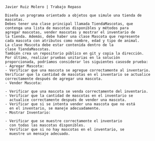     Javier Ruiz Molero | Trabajo Repaso

    Diseña un programa orientado a objetos que simule una tienda de
    mascotas.
    Debes tener una clase principal llamada TiendaMascotas, que
    contenga una lista de mascotas disponibles y métodos para
    agregar mascotas, vender mascotas y mostrar el inventario de
    la tienda. Además, debe haber una clase Mascota que represente
    cada mascota con atributos como nombre, edad y tipo de animal.
    La clase Mascota debe estar contenida dentro de la
    clase TiendaMascotas.
    También crea un repositorio público en git y copia la dirección.
    Por último, realizar pruebas unitarias en la solución
    proporcionada, podríamos considerar los siguientes casosde prueba:
    - Agregar Mascota:
    - Verificar que una mascota se agregue correctamente al inventario.   Verificar que la cantidad de mascotas en el inventario se actualice correctamente después de agregar una mascota.
    - Vender Mascota:

    - Verificar que una mascota se venda correctamente del inventario.
    - Verificar que la cantidad de mascotas en el inventario se
      actualice correctamente después de vender una mascota.
    - Verificar que si se intenta vender una mascota que no está
      en el inventario, se maneje adecuadamente.
    - Mostrar Inventario:

    - Verificar que se muestre correctamente el inventario
      con todas las mascotas disponibles.
    - Verificar que si no hay mascotas en el inventario, se
      muestre un mensaje adecuado.